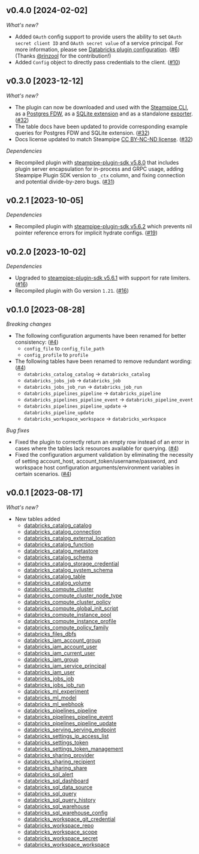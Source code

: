 ## v0.4.0 [2024-02-02]

_What's new?_

- Added `OAuth` config support to provide users the ability to set `OAuth secret client ID` and `OAuth secret value` of a service principal. For more information, please see [Databricks plugin configuration](https://hub.steampipe.io/plugins/turbot/databricks#configuration). ([#6](https://github.com/turbot/steampipe-plugin-databricks/pull/6)) (Thanks [@rinzool](https://github.com/rinzool) for the contribution!)
- Added `Config` object to directly pass credentials to the client. ([#10](https://github.com/turbot/steampipe-plugin-databricks/pull/10))

## v0.3.0 [2023-12-12]

_What's new?_

- The plugin can now be downloaded and used with the [Steampipe CLI](https://steampipe.io/docs), as a [Postgres FDW](https://steampipe.io/docs/steampipe_postgres/overview), as a [SQLite extension](https://steampipe.io/docs//steampipe_sqlite/overview) and as a standalone [exporter](https://steampipe.io/docs/steampipe_export/overview). ([#32](https://github.com/turbot/steampipe-plugin-databricks/pull/32))
- The table docs have been updated to provide corresponding example queries for Postgres FDW and SQLite extension. ([#32](https://github.com/turbot/steampipe-plugin-databricks/pull/32))
- Docs license updated to match Steampipe [CC BY-NC-ND license](https://github.com/turbot/steampipe-plugin-databricks/blob/main/docs/LICENSE). ([#32](https://github.com/turbot/steampipe-plugin-databricks/pull/32))

_Dependencies_

- Recompiled plugin with [steampipe-plugin-sdk v5.8.0](https://github.com/turbot/steampipe-plugin-sdk/blob/main/CHANGELOG.md#v580-2023-12-11) that includes plugin server encapsulation for in-process and GRPC usage, adding Steampipe Plugin SDK version to `_ctx` column, and fixing connection and potential divide-by-zero bugs. ([#31](https://github.com/turbot/steampipe-plugin-databricks/pull/31))

## v0.2.1 [2023-10-05]

_Dependencies_

- Recompiled plugin with [steampipe-plugin-sdk v5.6.2](https://github.com/turbot/steampipe-plugin-sdk/blob/main/CHANGELOG.md#v562-2023-10-03) which prevents nil pointer reference errors for implicit hydrate configs. ([#19](https://github.com/turbot/steampipe-plugin-databricks/pull/19))

## v0.2.0 [2023-10-02]

_Dependencies_

- Upgraded to [steampipe-plugin-sdk v5.6.1](https://github.com/turbot/steampipe-plugin-sdk/blob/main/CHANGELOG.md#v561-2023-09-29) with support for rate limiters. ([#16](https://github.com/turbot/steampipe-plugin-databricks/pull/16))
- Recompiled plugin with Go version `1.21`. ([#16](https://github.com/turbot/steampipe-plugin-databricks/pull/16))

## v0.1.0 [2023-08-28]

_Breaking changes_

- The following configuration arguments have been renamed for better consistency: ([#4](https://github.com/turbot/steampipe-plugin-databricks/pull/4))
  - `config_file` to `config_file_path`
  - `config_profile` to `profile`
- The following tables have been renamed to remove redundant wording: ([#4](https://github.com/turbot/steampipe-plugin-databricks/pull/4))
  - `databricks_catalog_catalog` -> `databricks_catalog`
  - `databricks_jobs_job` -> `databricks_job`
  - `databricks_jobs_job_run` -> `databricks_job_run`
  - `databricks_pipelines_pipeline` -> `databricks_pipeline`
  - `databricks_pipelines_pipeline_event` -> `databricks_pipeline_event`
  - `databricks_pipelines_pipeline_update` -> `databricks_pipeline_update`
  - `databricks_workspace_workspace` -> `databricks_workspace`

_Bug fixes_

- Fixed the plugin to correctly return an empty row instead of an error in cases where the tables lack resources available for querying. ([#4](https://github.com/turbot/steampipe-plugin-databricks/pull/4))
- Fixed the configuration argument validation by eliminating the necessity of setting account_host, account_token/username/password, and workspace host configuration arguments/environment variables in certain scenarios. ([#4](https://github.com/turbot/steampipe-plugin-databricks/pull/4))

## v0.0.1 [2023-08-17]

_What's new?_

- New tables added
  - [databricks_catalog_catalog](https://hub.steampipe.io/plugins/turbot/databricks/tables/databricks_catalog_catalog)
  - [databricks_catalog_connection](https://hub.steampipe.io/plugins/turbot/databricks/tables/databricks_catalog_connection)
  - [databricks_catalog_external_location](https://hub.steampipe.io/plugins/turbot/databricks/tables/databricks_catalog_external_location)
  - [databricks_catalog_function](https://hub.steampipe.io/plugins/turbot/databricks/tables/databricks_catalog_function)
  - [databricks_catalog_metastore](https://hub.steampipe.io/plugins/turbot/databricks/tables/databricks_catalog_metastore)
  - [databricks_catalog_schema](https://hub.steampipe.io/plugins/turbot/databricks/tables/databricks_catalog_schema)
  - [databricks_catalog_storage_credential](https://hub.steampipe.io/plugins/turbot/databricks/tables/databricks_catalog_storage_credential)
  - [databricks_catalog_system_schema](https://hub.steampipe.io/plugins/turbot/databricks/tables/databricks_catalog_system_schema)
  - [databricks_catalog_table](https://hub.steampipe.io/plugins/turbot/databricks/tables/databricks_catalog_table)
  - [databricks_catalog_volume](https://hub.steampipe.io/plugins/turbot/databricks/tables/databricks_catalog_volume)
  - [databricks_compute_cluster](https://hub.steampipe.io/plugins/turbot/databricks/tables/databricks_compute_cluster)
  - [databricks_compute_cluster_node_type](https://hub.steampipe.io/plugins/turbot/databricks/tables/databricks_compute_cluster_node_type)
  - [databricks_compute_cluster_policy](https://hub.steampipe.io/plugins/turbot/databricks/tables/databricks_compute_cluster_policy)
  - [databricks_compute_global_init_script](https://hub.steampipe.io/plugins/turbot/databricks/tables/databricks_compute_global_init_script)
  - [databricks_compute_instance_pool](https://hub.steampipe.io/plugins/turbot/databricks/tables/databricks_compute_instance_pool)
  - [databricks_compute_instance_profile](https://hub.steampipe.io/plugins/turbot/databricks/tables/databricks_compute_instance_profile)
  - [databricks_compute_policy_family](https://hub.steampipe.io/plugins/turbot/databricks/tables/databricks_compute_policy_family)
  - [databricks_files_dbfs](https://hub.steampipe.io/plugins/turbot/databricks/tables/databricks_files_dbfs)
  - [databricks_iam_account_group](https://hub.steampipe.io/plugins/turbot/databricks/tables/databricks_iam_account_group)
  - [databricks_iam_account_user](https://hub.steampipe.io/plugins/turbot/databricks/tables/databricks_iam_account_user)
  - [databricks_iam_current_user](https://hub.steampipe.io/plugins/turbot/databricks/tables/databricks_iam_current_user)
  - [databricks_iam_group](https://hub.steampipe.io/plugins/turbot/databricks/tables/databricks_iam_group)
  - [databricks_iam_service_principal](https://hub.steampipe.io/plugins/turbot/databricks/tables/databricks_iam_service_principal)
  - [databricks_iam_user](https://hub.steampipe.io/plugins/turbot/databricks/tables/databricks_iam_user)
  - [databricks_jobs_job](https://hub.steampipe.io/plugins/turbot/databricks/tables/databricks_jobs_job)
  - [databricks_jobs_job_run](https://hub.steampipe.io/plugins/turbot/databricks/tables/databricks_jobs_job_run)
  - [databricks_ml_experiment](https://hub.steampipe.io/plugins/turbot/databricks/tables/databricks_ml_experiment)
  - [databricks_ml_model](https://hub.steampipe.io/plugins/turbot/databricks/tables/databricks_ml_model)
  - [databricks_ml_webhook](https://hub.steampipe.io/plugins/turbot/databricks/tables/databricks_ml_webhook)
  - [databricks_pipelines_pipeline](https://hub.steampipe.io/plugins/turbot/databricks/tables/databricks_pipelines_pipeline)
  - [databricks_pipelines_pipeline_event](https://hub.steampipe.io/plugins/turbot/databricks/tables/databricks_pipelines_pipeline_event)
  - [databricks_pipelines_pipeline_update](https://hub.steampipe.io/plugins/turbot/databricks/tables/databricks_pipelines_pipeline_update)
  - [databricks_serving_serving_endpoint](https://hub.steampipe.io/plugins/turbot/databricks/tables/databricks_serving_serving_endpoint)
  - [databricks_settings_ip_access_list](https://hub.steampipe.io/plugins/turbot/databricks/tables/databricks_settings_ip_access_list)
  - [databricks_settings_token](https://hub.steampipe.io/plugins/turbot/databricks/tables/databricks_settings_token)
  - [databricks_settings_token_management](https://hub.steampipe.io/plugins/turbot/databricks/tables/databricks_settings_token_management)
  - [databricks_sharing_provider](https://hub.steampipe.io/plugins/turbot/databricks/tables/databricks_sharing_provider)
  - [databricks_sharing_recipient](https://hub.steampipe.io/plugins/turbot/databricks/tables/databricks_sharing_recipient)
  - [databricks_sharing_share](https://hub.steampipe.io/plugins/turbot/databricks/tables/databricks_sharing_share)
  - [databricks_sql_alert](https://hub.steampipe.io/plugins/turbot/databricks/tables/databricks_sql_alert)
  - [databricks_sql_dashboard](https://hub.steampipe.io/plugins/turbot/databricks/tables/databricks_sql_dashboard)
  - [databricks_sql_data_source](https://hub.steampipe.io/plugins/turbot/databricks/tables/databricks_sql_data_source)
  - [databricks_sql_query](https://hub.steampipe.io/plugins/turbot/databricks/tables/databricks_sql_query)
  - [databricks_sql_query_history](https://hub.steampipe.io/plugins/turbot/databricks/tables/databricks_sql_query_history)
  - [databricks_sql_warehouse](https://hub.steampipe.io/plugins/turbot/databricks/tables/databricks_sql_warehouse)
  - [databricks_sql_warehouse_config](https://hub.steampipe.io/plugins/turbot/databricks/tables/databricks_sql_warehouse_config)
  - [databricks_workspace_git_credential](https://hub.steampipe.io/plugins/turbot/databricks/tables/databricks_workspace_git_credential)
  - [databricks_workspace_repo](https://hub.steampipe.io/plugins/turbot/databricks/tables/databricks_workspace_repo)
  - [databricks_workspace_scope](https://hub.steampipe.io/plugins/turbot/databricks/tables/databricks_workspace_scope)
  - [databricks_workspace_secret](https://hub.steampipe.io/plugins/turbot/databricks/tables/databricks_workspace_secret)
  - [databricks_workspace_workspace](https://hub.steampipe.io/plugins/turbot/databricks/tables/databricks_workspace_workspace)

